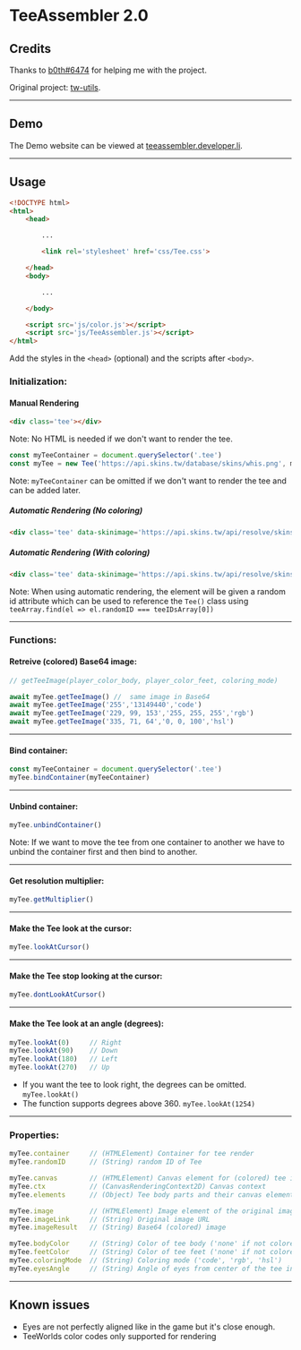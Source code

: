 # TeeAssembler 2.0

## Credits

Thanks to [b0th#6474](https://github.com/theobori) for helping me with the project.

Original project: [tw-utils](https://github.com/theobori/tw-utils).

---
## Demo

The Demo website can be viewed at [teeassembler.developer.li](https://teeassembler.developer.li).

---
## Usage

```html
<!DOCTYPE html>
<html>
	<head>

		...

		<link rel='stylesheet' href='css/Tee.css'>

	</head>
	<body>

		...

	</body>

	<script src='js/color.js'></script>
	<script src='js/TeeAssembler.js'></script>
</html>
```

Add the styles in the `<head>` (optional) and the scripts after `<body>`.

### Initialization:

#### Manual Rendering

```html
<div class='tee'></div>
```

Note: No HTML is needed if we don't want to render the tee.

```js
const myTeeContainer = document.querySelector('.tee')
const myTee = new Tee('https://api.skins.tw/database/skins/whis.png', myTeeContainer)
```

Note: `myTeeContainer` can be omitted if we don't want to render the tee and can be added later.

##### Automatic Rendering (No coloring)

```html
<div class='tee' data-skinimage='https://api.skins.tw/api/resolve/skins/mouse'></div>
```

##### Automatic Rendering (With coloring)

```html
<div class='tee' data-skinimage='https://api.skins.tw/api/resolve/skins/mouse' data-bodycolor='13149440' data-feetcolor='255' data-coloringmode='code'></div>
```

Note: When using automatic rendering, the element will be given a random id attribute which can be used to reference the `Tee()` class using `teeArray.find(el => el.randomID === teeIDsArray[0])`

---
### Functions:

#### Retreive (colored) Base64 image:

```js
// getTeeImage(player_color_body, player_color_feet, coloring_mode)

await myTee.getTeeImage() //  same image in Base64
await myTee.getTeeImage('255','13149440','code')
await myTee.getTeeImage('229, 99, 153','255, 255, 255','rgb')
await myTee.getTeeImage('335, 71, 64','0, 0, 100','hsl')
```

---
#### Bind container:

```js
const myTeeContainer = document.querySelector('.tee')
myTee.bindContainer(myTeeContainer)
```

---
#### Unbind container:

```js
myTee.unbindContainer()
```

Note: If we want to move the tee from one container to another we have to unbind the container first and then bind to another.

---
#### Get resolution multiplier:

```js
myTee.getMultiplier()
```

---
#### Make the Tee look at the cursor:

```js
myTee.lookAtCursor()
```

---
#### Make the Tee stop looking at the cursor:

```js
myTee.dontLookAtCursor()
```

---
#### Make the Tee look at an angle (degrees):

```js
myTee.lookAt(0) 	// Right
myTee.lookAt(90) 	// Down
myTee.lookAt(180) 	// Left
myTee.lookAt(270) 	// Up
```

- If you want the tee to look right, the degrees can be omitted. `myTee.lookAt()`
- The function supports degrees above 360. `myTee.lookAt(1254)`

---
### Properties:

```js
myTee.container		// (HTMLElement) Container for tee render
myTee.randomID		// (String) random ID of Tee

myTee.canvas		// (HTMLElement) Canvas element for (colored) tee image
myTee.ctx			// (CanvasRenderingContext2D) Canvas context
myTee.elements		// (Object) Tee body parts and their canvas elements

myTee.image			// (HTMLElement) Image element of the original image
myTee.imageLink		// (String) Original image URL
myTee.imageResult	// (String) Base64 (colored) image 

myTee.bodyColor		// (String) Color of tee body ('none' if not colored)
myTee.feetColor		// (String) Color of tee feet ('none' if not colored)
myTee.coloringMode	// (String) Coloring mode ('code', 'rgb', 'hsl')
myTee.eyesAngle		// (String) Angle of eyes from center of the tee in degrees
```

---

## Known issues

- Eyes are not perfectly aligned like in the game but it's close enough.
- TeeWorlds color codes only supported for rendering
